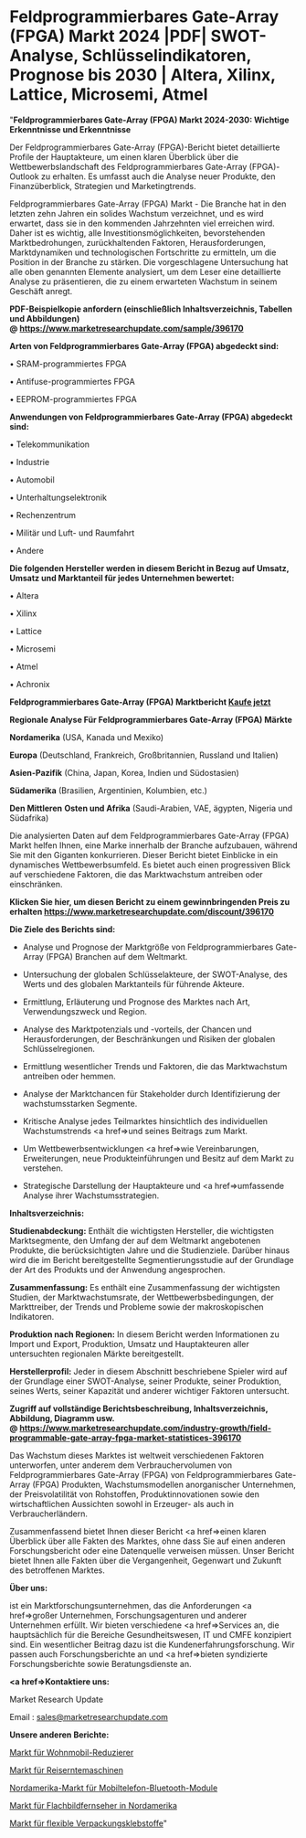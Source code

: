 # Feldprogrammierbares Gate-Array (FPGA) Markt 2024 |PDF| SWOT-Analyse, Schlüsselindikatoren, Prognose bis 2030 | Altera, Xilinx, Lattice, Microsemi, Atmel

"<strong>Feldprogrammierbares Gate-Array (FPGA) Markt 2024-2030: Wichtige Erkenntnisse und Erkenntnisse</strong>

Der Feldprogrammierbares Gate-Array (FPGA)-Bericht bietet detaillierte Profile der Hauptakteure, um einen klaren Überblick über die Wettbewerbslandschaft des Feldprogrammierbares Gate-Array (FPGA)-Outlook zu erhalten. Es umfasst auch die Analyse neuer Produkte, den Finanzüberblick, Strategien und Marketingtrends.

Feldprogrammierbares Gate-Array (FPGA) Markt - Die Branche hat in den letzten zehn Jahren ein solides Wachstum verzeichnet, und es wird erwartet, dass sie in den kommenden Jahrzehnten viel erreichen wird. Daher ist es wichtig, alle Investitionsmöglichkeiten, bevorstehenden Marktbedrohungen, zurückhaltenden Faktoren, Herausforderungen, Marktdynamiken und technologischen Fortschritte zu ermitteln, um die Position in der Branche zu stärken. Die vorgeschlagene Untersuchung hat alle oben genannten Elemente analysiert, um dem Leser eine detaillierte Analyse zu präsentieren, die zu einem erwarteten Wachstum in seinem Geschäft anregt.

<strong><b>PDF-Beispielkopie anfordern (einschließlich Inhaltsverzeichnis, Tabellen und Abbildungen) @ </b></strong><strong><a href=https://www.marketresearchupdate.com/sample/396170><strong>https://www.marketresearchupdate.com/sample/396170</u></a></strong></strong>

<strong>Arten von Feldprogrammierbares Gate-Array (FPGA) abgedeckt sind:</strong>

• SRAM-programmiertes FPGA

• Antifuse-programmiertes FPGA

• EEPROM-programmiertes FPGA

<strong>Anwendungen von Feldprogrammierbares Gate-Array (FPGA) abgedeckt sind:</strong>

• Telekommunikation

• Industrie

• Automobil

• Unterhaltungselektronik

• Rechenzentrum

• Militär und Luft- und Raumfahrt

• Andere

<strong>Die folgenden Hersteller werden in diesem Bericht in Bezug auf Umsatz, Umsatz und Marktanteil für jedes Unternehmen bewertet:</strong>

• Altera

• Xilinx

• Lattice

• Microsemi

• Atmel

• Achronix

<strong>Feldprogrammierbares Gate-Array (FPGA) Marktbericht <a href=https://www.marketresearchupdate.com/buynow/396170>Kaufe jetzt</a></strong>

<strong>Regionale Analyse Für Feldprogrammierbares Gate-Array (FPGA) Märkte</strong>

<strong>Nordamerika</strong> (USA, Kanada und Mexiko)

<strong>Europa</strong> (Deutschland, Frankreich, Großbritannien, Russland und Italien)

<strong>Asien-Pazifik</strong> (China, Japan, Korea, Indien und Südostasien)

<strong>Südamerika</strong> (Brasilien, Argentinien, Kolumbien, etc.)

<strong>Den Mittleren</strong> <strong>Osten und Afrika</strong> (Saudi-Arabien, VAE, ägypten, Nigeria und Südafrika)

Die analysierten Daten auf dem Feldprogrammierbares Gate-Array (FPGA) Markt helfen Ihnen, eine Marke innerhalb der Branche aufzubauen, während Sie mit den Giganten konkurrieren. Dieser Bericht bietet Einblicke in ein dynamisches Wettbewerbsumfeld. Es bietet auch einen progressiven Blick auf verschiedene Faktoren, die das Marktwachstum antreiben oder einschränken.

<strong>Klicken Sie hier, um diesen Bericht zu einem gewinnbringenden Preis zu erhalten
</strong><strong><a href=https://www.marketresearchupdate.com/discount/396170>https://www.marketresearchupdate.com/discount/396170</b></u></strong></a>

<strong>Die Ziele des Berichts sind:</strong>

- Analyse und Prognose der Marktgröße von Feldprogrammierbares Gate-Array (FPGA) Branchen auf dem Weltmarkt.

- Untersuchung der globalen Schlüsselakteure, der SWOT-Analyse, des Werts und des globalen Marktanteils für führende Akteure.

- Ermittlung, Erläuterung und Prognose des Marktes nach Art, Verwendungszweck und Region.

- Analyse des Marktpotenzials und -vorteils, der Chancen und Herausforderungen, der Beschränkungen und Risiken der globalen Schlüsselregionen.

- Ermittlung wesentlicher Trends und Faktoren, die das Marktwachstum antreiben oder hemmen.

- Analyse der Marktchancen für Stakeholder durch Identifizierung der wachstumsstarken Segmente.

- Kritische Analyse jedes Teilmarktes hinsichtlich des individuellen Wachstumstrends <a href=>und</a> seines Beitrags zum Markt.

- Um Wettbewerbsentwicklungen <a href=>wie</a> Vereinbarungen, Erweiterungen, neue Produkteinführungen und Besitz auf dem Markt zu verstehen.

- Strategische Darstellung der Hauptakteure und <a href=>umfas</a>sende Analyse ihrer Wachstumsstrategien.

<strong>Inhaltsverzeichnis:</strong>

<strong>Studienabdeckung:</strong> Enthält die wichtigsten Hersteller, die wichtigsten Marktsegmente, den Umfang der auf dem Weltmarkt angebotenen Produkte, die berücksichtigten Jahre und die Studienziele. Darüber hinaus wird die im Bericht bereitgestellte Segmentierungsstudie auf der Grundlage der Art des Produkts und der Anwendung angesprochen.

<strong>Zusammenfassung:</strong> Es enthält eine Zusammenfassung der wichtigsten Studien, der Marktwachstumsrate, der Wettbewerbsbedingungen, der Markttreiber, der Trends und Probleme sowie der makroskopischen Indikatoren.

<strong>Produktion nach Regionen:</strong> In diesem Bericht werden Informationen zu Import und Export, Produktion, Umsatz und Hauptakteuren aller untersuchten regionalen Märkte bereitgestellt.

<strong>Herstellerprofil:</strong> Jeder in diesem Abschnitt beschriebene Spieler wird auf der Grundlage einer SWOT-Analyse, seiner Produkte, seiner Produktion, seines Werts, seiner Kapazität und anderer wichtiger Faktoren untersucht.

<strong><b>Zugriff auf vollständige Berichtsbeschreibung, Inhaltsverzeichnis, Abbildung, Diagramm usw. @ </b></strong><strong><a href=https://www.marketresearchupdate.com/industry-growth/field-programmable-gate-array-fpga-market-statistices-396170>https://www.marketresearchupdate.com/industry-growth/field-programmable-gate-array-fpga-market-statistices-396170</a></strong>

Das Wachstum dieses Marktes ist weltweit verschiedenen Faktoren unterworfen, unter anderem dem Verbrauchervolumen von Feldprogrammierbares Gate-Array (FPGA) von Feldprogrammierbares Gate-Array (FPGA) Produkten, Wachstumsmodellen anorganischer Unternehmen, der Preisvolatilität von Rohstoffen, Produktinnovationen sowie den wirtschaftlichen Aussichten sowohl in Erzeuger- als auch in Verbraucherländern.

Zusammenfassend bietet Ihnen dieser Bericht <a href=>einen</a> klaren Überblick über alle Fakten des Marktes, ohne dass Sie auf einen anderen Forschungsbericht oder eine Datenquelle verweisen müssen. Unser Bericht bietet Ihnen alle Fakten über die Vergangenheit, Gegenwart und Zukunft des betroffenen Marktes.

<strong>Über uns:</strong>

 ist ein Marktforschungsunternehmen, das die Anforderungen <a href=>großer</a> Unternehmen, Forschungsagenturen und anderer Unternehmen erfüllt. Wir bieten verschiedene <a href=>Services</a> an, die hauptsächlich für die Bereiche Gesundheitswesen, IT und CMFE konzipiert sind. Ein wesentlicher Beitrag dazu ist die Kundenerfahrungsforschung. Wir passen auch Forschungsberichte an und <a href=>bieten</a> syndizierte Forschungsberichte sowie Beratungsdienste an.

<strong><a href=>Kontaktiere uns:</a></strong>

Market Research Update

Email : sales@marketresearchupdate.com

<strong>Unsere anderen Berichte:</strong>

<a href=https://www.linkedin.com/pulse/rv-reducer-market-opportunities-stay-ahead-game-latest>Markt für Wohnmobil-Reduzierer</a>

<a href=https://www.linkedin.com/pulse/paddy-harvesters-market-size-emerging-trends>Markt für Reiserntemaschinen</a>

<a href=https://www.linkedin.com/pulse/north-america-mobile-phone-bluetooth-module-market>Nordamerika-Markt für Mobiltelefon-Bluetooth-Module</a>

<a href=https://www.linkedin.com/pulse/north-america-flatscreen-tvs-market-size-growth>Markt für Flachbildfernseher in Nordamerika</a>

<a href=https://www.linkedin.com/pulse/flexible-packaging-adhesives-technology-market-ps9if/>Markt für flexible Verpackungsklebstoffe</a>"
